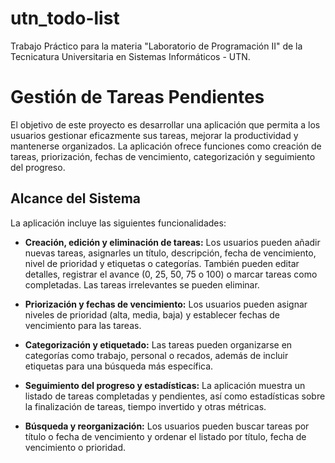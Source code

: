 # utn_todo-list
Trabajo Práctico para la materia "Laboratorio de Programación II" de la Tecnicatura Universitaria en Sistemas Informáticos - UTN.
# Gestión de Tareas Pendientes

El objetivo de este proyecto es desarrollar una aplicación que permita a los usuarios gestionar eficazmente sus tareas, mejorar la productividad y mantenerse organizados. La aplicación ofrece funciones como creación de tareas, priorización, fechas de vencimiento, categorización y seguimiento del progreso.

## Alcance del Sistema

La aplicación incluye las siguientes funcionalidades:

- **Creación, edición y eliminación de tareas:** Los usuarios pueden añadir nuevas tareas, asignarles un título, descripción, fecha de vencimiento, nivel de prioridad y etiquetas o categorías. También pueden editar detalles, registrar el avance (0, 25, 50, 75 o 100) o marcar tareas como completadas. Las tareas irrelevantes se pueden eliminar.

- **Priorización y fechas de vencimiento:** Los usuarios pueden asignar niveles de prioridad (alta, media, baja) y establecer fechas de vencimiento para las tareas.

- **Categorización y etiquetado:** Las tareas pueden organizarse en categorías como trabajo, personal o recados, además de incluir etiquetas para una búsqueda más específica.

- **Seguimiento del progreso y estadísticas:** La aplicación muestra un listado de tareas completadas y pendientes, así como estadísticas sobre la finalización de tareas, tiempo invertido y otras métricas.

- **Búsqueda y reorganización:** Los usuarios pueden buscar tareas por título o fecha de vencimiento y ordenar el listado por título, fecha de vencimiento o prioridad.

